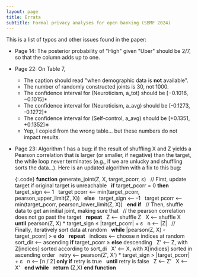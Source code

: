 ```yaml
---
layout: page
title: Errata
subtitle: Formal privacy analyses for open banking (SBMF 2024)
---
```


<style>
  .code {
    white-space: pre-wrap;
  }

  .code.wrap-indent {
    text-indent: -5rem;
    padding-left: 5rem;
  }

  .join-top {
    margin-top: 0;
  }

  .join-bottom {
    margin-bottom: 0;
  }
</style>

This is a list of typos and other issues found in the paper:

* Page 14: The posterior probability of "High" given "Uber" should be 2/7, so that the column adds up to one.  

* Page 22: On Table 7,
  - The caption should read "when demographic data is **not** available".
  - The number of randomly constructed joints is 30, not 1000.
  - The confidence interval for (Neuroticism, a_tot) should be \[−0.1016, −0.1015\]*
  - The confidence interval for (Neuroticism, a_avg) should be \[-0.1273, -0.1272\]*
  - The confidence interval for (Self-control, a_avg) should be \[+0.1351, +0.1352\]∗
  - Yep, I copied from the wrong table... but these numbers do not impact results.  

* Page 23: Algorithm 1 has a bug: if the result of shuffling X and Z
    yields a Pearson correlation that is larger (or smaller, if negative) than the target,
    the while loop never terminates (e.g., if we are unlucky and shuffling sorts the data...).
    Here is an updated algorithm with a fix to this bug:

    {:.code}
    **function** generate_joint(Z, X, target_pcorr, ε)
    &nbsp; // First, update target if original target is unreachable
    &nbsp; **if** target_pcorr = 0 **then**
    &nbsp;   target_sign ⟵  1
    &nbsp;   target pcorr ⟵  min(target_pcorr, pearson_upper_limit(Z, X))
    &nbsp; **else**
    &nbsp;   target_sign ⟵  -1
    &nbsp;   target pcorr ⟵  min(target_pcorr, pearson_lower_limit(Z, X))
    &nbsp; **end if**
    &nbsp; // Then, shuffle data to get an initial joint, making sure that
    &nbsp; // the pearson correlation does not go past the target
    &nbsp;  **repeat**
    &nbsp;   Z ⟵  shuffle Z
    &nbsp;   X ⟵  shuffle X
    &nbsp; **until** pearson(Z, X) * target_sign ≤ |target_pcorr| + ε
    &nbsp; n ⟵  |Z|
    &nbsp; // Finally, iteratively sort data at random
    &nbsp; **while** |pearson(Z, X) - target_pcorr| > e **do**
    &nbsp;   **repeat**
    &nbsp;     indices ⟵  choose n indices at random
    &nbsp;     sort_dir ⟵  ascending **if** target_pcorr ≥ **else** descending
    &nbsp;     Z' ⟵  Z, with Z\[indices\] sorted according to sort_di
    &nbsp;     X' ⟵  X, with X\[indices\] sorted in ascending order
    &nbsp;     retry ⟵  pearson(Z', X') * target_sign > |target_pcorr| + ε
    &nbsp;     n ⟵  ⌈n / 2⌉ **only if** retry is true
    &nbsp;   **until** retry is false
    &nbsp;   Z ⟵  Z'
    &nbsp;   X ⟵  X'
    &nbsp; **end while**
    &nbsp; **return** (Z,X)
    **end function**
